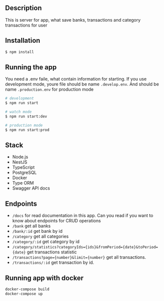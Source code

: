 ## Description

This is server for app, what save banks, transactions and category transactions for user

## Installation

```bash
$ npm install
```

## Running the app
You need a .env faile, what contain information for starting. If you use development mode, youre file should be name ```.develop.env```. And should be name ```.production.env``` for production mode 

```bash
# development
$ npm run start

# watch mode
$ npm run start:dev

# production mode
$ npm run start:prod
```
## Stack
- Node.js
- NestJS
- TypeScript
- PostgreSQL
- Docker
- Type ORM
- Swagger API docs
## Endpoints
- ```/docs``` for read documentation in this app. Can you read if you want to know about endpoints for CRUD operations
- ```/bank``` get all banks
- ```/bank/:id``` get bank by id
- ```/category``` get all categories
- ```/category/:id``` get category by id
- ```/category/statistics?categoryIds={ids}&fromPeriod={date}&toPeriod={date}``` get transactions statistic
- ```/transactions?page={number}&limit={number}``` get all transactions.
- ```/transactions/:id``` get transaction by id.

## Running app with docker

```bash
docker-compose build
docker-compose up
```
